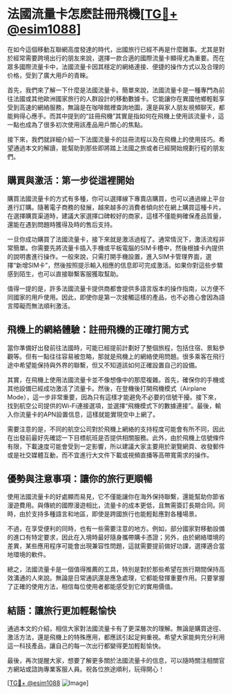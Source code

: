 # 法國流量卡怎麽註冊飛機[[TG💪+ @esim1088](https://t.me/s/esim1088)]

在如今這個移動互聯網高度發達的時代，出國旅行已經不再是什麼難事。尤其是對於經常需要跨境出行的朋友來說，選擇一款合適的國際流量卡顯得尤為重要。而在眾多國際流量卡中，法國流量卡因其穩定的網絡連接、便捷的操作方式以及合理的价格，受到了廣大用戶的青睞。

首先，我們來了解一下什麼是法國流量卡。簡單來說，法國流量卡是一種專門為前往法國或其他歐洲國家旅行的人群設計的移動數據卡。它能讓你在異國他鄉輕鬆享受到高速的網絡服務，無論是在咖啡館裡查詢地圖，還是與家人朋友視頻聊天，都能夠得心應手。而其中提到的“註冊飛機”其實是指如何在飛機上使用該流量卡，這一點也成為了很多初次使用該產品用戶關心的焦點。

接下來，我們就詳細介紹一下法國流量卡的註冊流程以及在飛機上的使用技巧。希望通過本文的解讀，能幫助到那些即將踏上法國之旅或者已經開始規劃行程的朋友們。

## 購買與激活：第一步從這裡開始

購買法國流量卡的方式有多種，你可以選擇線下專賣店購買，也可以通過線上平台進行訂購。隨著電子商務的發展，越來越多的消費者傾向於在網上購買這種卡片。在選擇購買渠道時，建議大家選擇口碑較好的商家，這樣不僅能夠確保產品質量，還能在遇到問題時獲得及時的售后支持。

一旦你成功購買了法國流量卡，接下來就是激活過程了。通常情況下，激活流程非常簡單。你需要先將流量卡插入手機或平板電腦的SIM卡槽中，然後根據卡內提供的說明書進行操作。一般來說，只需打開手機設置，進入SIM卡管理界面，選擇“新增SIM卡”，然後按照提示輸入相應的信息即可完成激活。如果你對這些步驟感到陌生，也可以直接聯繫客服獲取幫助。

值得一提的是，許多法國流量卡提供商都會提供多語言版本的操作指南，以方便不同國家的用戶使用。因此，即使你是第一次接觸這樣的產品，也不必擔心會因為語言障礙而無法順利激活。

## 飛機上的網絡體驗：註冊飛機的正確打開方式

當你準備好出發前往法國時，可能已經提前計劃好了整個旅程，包括住宿、景點參觀等。但有一點往往容易被忽略，那就是飛機上的網絡使用問題。很多乘客在飛行途中希望能保持與外界的聯繫，但又不知道該如何正確設置自己的設備。

其實，在飛機上使用法國流量卡並不像想像中的那麼複雜。首先，確保你的手機或其他設備已經成功激活了流量卡。然後，在登機後打開飛機模式（Airplane Mode），這一步非常重要，因為只有這樣才能避免不必要的信號干擾。接下來，找到航空公司提供的Wi-Fi連接選項，並選擇“飛機模式下的數據連接”。最後，輸入你流量卡的APN設置信息，這樣就能實現空中上網了。

需要注意的是，不同的航空公司對於飛機上網絡的支持程度可能會有所不同，因此在出發前最好先確認一下目標航班是否提供相關服務。此外，由於飛機上信號條件有限，下載速度可能會受到一定影響，所以建議大家主要用於瀏覽網頁、收發郵件或是社交媒體互動，而不宜進行大文件下載或視頻直播等高帶寬需求的操作。

## 優勢與注意事項：讓你的旅行更順暢

使用法國流量卡的好處顯而易見，它不僅能讓你在海外保持聯繫，還能幫助你節省漫遊費用。與傳統的國際漫遊相比，流量卡的成本更低，且無需簽訂長期合同。同時，由於支持多種語言和地區，即使是跨國旅行也能輕鬆應對各種場景。

不過，在享受便利的同時，也有一些需要注意的地方。例如，部分國家對移動設備的進口有特定要求，因此在入境時最好隨身攜帶購卡憑證；另外，由於網絡環境的差異，某些應用程序可能會出現兼容性問題，這就需要提前做好功課，選擇適合當地環境的軟件。

總之，法國流量卡是一個值得推薦的工具，特別是對於那些希望在旅行期間保持高效溝通的人來說。無論是日常通訊還是應急處理，它都能發揮重要作用。只要掌握了正確的使用方法，相信每位使用者都能感受到它的實用價值。

## 結語：讓旅行更加輕鬆愉快

通過本文的介紹，相信大家對法國流量卡有了更深層次的理解。無論是購買途徑、激活方法，還是飛機上的特殊應用，都應該引起足夠重視。希望大家能夠充分利用這一科技產品，讓自己的每一次出行都變得更加輕鬆愉快。

最後，再次提醒大家，想要了解更多關於法國流量卡的信息，可以隨時關注相關官方網站或諮詢專業客服人員。祝各位旅途順利，玩得開心！

[[TG💪+ @esim1088](https://t.me/s/esim1088) ![Image](https://i.postimg.cc/4NQfJmqS/Snipaste-2025-05-13-00-14-12.png)]